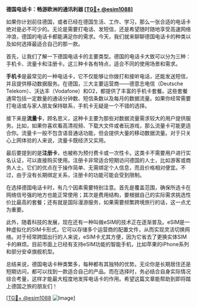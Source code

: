 **德国电话卡：畅游欧洲的通讯利器 [[TG💪+ @esim1088](https://t.me/s/esim1088)]**

如果你计划前往德国，或者已经在德国生活、工作、学习，那么一张合适的电话卡绝对是必不可少的。无论是需要打电话、发短信，还是希望随时随地享受高速网络冲浪，德国的电话卡都能满足你的需求。今天，我们就来聊聊德国电话卡的种类以及如何选择最适合自己的那一款。

首先，让我们了解一下德国电话卡的主要类型。德国的电话卡大致可以分为三种：手机卡、流量卡和注册卡。这三种卡各有特点，适合不同的使用场景和需求。

**手机卡**是最常见的一种电话卡，它不仅能够让你拨打和接听电话，还能发送短信，并且提供移动数据服务。在德国，三大主要运营商——德意志电信（Deutsche Telekom）、沃达丰（Vodafone）和O2，都提供了丰富的手机卡套餐。这些套餐通常包括一定数量的通话分钟数、短信条数以及每月的数据流量。如果你经常需要打电话或与家人朋友保持联系，手机卡无疑是一个不错的选择。

接下来是**流量卡**，顾名思义，这种卡主要为那些对数据流量需求较大的用户提供服务。比如，如果你喜欢看高清视频、下载大文件或者玩游戏，那么流量卡可能更适合你。流量卡一般不包含语音通话功能，但会提供大量的移动数据流量。对于只关心上网体验的人来说，流量卡既经济又实用。

最后要提到的是**注册卡**，也被称为预付费卡或一次性卡。这类卡不需要用户进行实名认证，可以直接购买使用。注册卡非常适合短期访问德国的人士，比如游客或商务人士。它们的优点在于操作简单、无需绑定个人信息，而且价格相对便宜。不过，由于没有长期绑定关系，注册卡的功能可能会受到限制。

在选择德国电话卡时，有几个因素需要特别注意。首先是覆盖范围，确保所选卡在网络信号强的地方也能正常使用；其次是费用结构，要根据自己的实际需求挑选性价比最高的套餐；还有就是国际漫游服务，如果需要频繁跨境旅行的话，这一点尤为重要。

此外，随着科技的发展，现在还有一种叫做eSIM的技术正在逐渐普及。eSIM是一种虚拟化的SIM卡形式，它可以存储多个运营商的配置文件，从而实现灵活切换网络。对于经常跨国出行的人来说，eSIM卡尤其方便，因为它省去了更换实体SIM卡的麻烦。目前市面上已经有支持eSIM功能的智能手机，比如苹果的iPhone系列和部分安卓旗舰机型。

总结来说，德国电话卡种类繁多，每种都有其独特的优势。无论你是长期居住还是短期访问，都可以找到一款适合自己的产品。而在选择时，务必结合自身实际情况综合考量，这样才能最大程度地发挥电话卡的作用。希望这篇文章能帮助到即将踏上德国之旅的朋友们！

[[TG💪+ @esim1088](https://t.me/s/esim1088) ![Image](https://i.postimg.cc/4NQfJmqS/Snipaste-2025-05-13-00-14-12.png)]